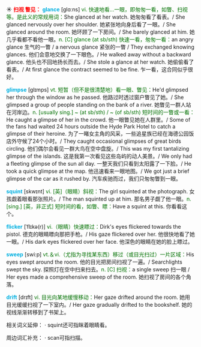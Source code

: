 ☀ <font color="red">**扫视 瞥见：**</font>
<font color="sky blue">**glance**</font> [ɡlɑːns] 
<font color="rgb(227, 108, 9)">vi. 快速地看…一眼，即匆匆一看，如瞥、扫视等。是此义的常规用词：</font>She glanced at her watch. 她匆匆看了看表。/ She glanced nervously over her shoulder. 她紧张地向身后看了一眼。/ She glanced around the room. 她环顾了一下房间。/ She barely glanced at him. 她几乎看都不看他一眼。<font color="rgb(227, 108, 9)">n. [C] glance (at sb/sth) 快速一看，匆匆一看：</font>an angry glance 生气的一瞥 / a nervous glance 紧张的一瞥 / They exchanged knowing glances. 他们会意地交换了一下眼色。/ He walked away without a backward glance. 他头也不回地扬长而去。/ She stole a glance at her watch. 她偷偷看了看表。/ At first glance the contract seemed to be fine. 乍一看，这合同似乎很好。
           
<font color="sky blue">**glimpse**</font> [glɪmps]
<font color="rgb(227, 108, 9)">vt. 短暂（但不是很清楚地）看一眼、瞥见：</font>He'd glimpsed her through the window as he passed. 他路过时透过窗户瞥见了她。/ She glimpsed a group of people standing on the bank of a river. 她瞥见一群人站在河岸边。<font color="rgb(227, 108, 9)">n. [usually sing.] ~ (at sb/sth) / ~ (of sb/sth) 短时间的一瞥或一看：</font>He caught a glimpse of her in the crowd. 他一眼瞥见她在人群里。/ Some of the fans had waited 24 hours outside the Hyde Park Hotel to catch a glimpse of their heroine. 为了一睹女主角的风采，一些追星族已经在海德公园饭店外守候了24个小时。/ They caught occasional glimpses of great birds circling. 他们偶尔会看见一群大鸟在空中盘旋。/ This was my first tantalizing glimpse of the islands. 这是我第一次看见这些岛屿的动人美景。/ We only had a fleeting glimpse of the sun all day. 一整天我们只看到太阳露了一下脸。/ He took a quick glimpse at the map. 他迅速看来一眼地图。/ We got just a brief glimpse of the car as it rushed by. 汽车疾驰而过，我们只匆匆瞥到一眼。

<font color="sky blue">**squint**</font> [skwɪnt]
<font color="rgb(227, 108, 9)">vi. [英]（眼睛）斜视：</font>The girl squinted at the photograph. 女孩觑着眼看那张照片。/ The man squinted up at him. 那名男子觑了他一眼。<font color="rgb(227, 108, 9)">n. [sing.] [英，非正式] 短时间的看，如瞥、瞟：</font>Have a squint at this. 你看看这个。           

<font color="sky blue">**flicker**</font> [ˈflɪkə(r)]
<font color="rgb(227, 108, 9)">vi.（眼睛）快速瞟过：</font>Dirk's eyes flickered towards the pistol. 德克的眼睛瞟向那把手枪。/ His gaze flickered over her. 他很快地看了她一眼。/ His dark eyes flickered over her face. 他深色的眼睛在她的脸上瞟过。

<font color="sky blue">**sweep**</font> [swi:p] 
<font color="rgb(227, 108, 9)">vt.＆vi.（尤指为寻找某东西）移过（或目光扫过）一片区域：</font>His eyes swept around the room. 他的目光把房间扫视了一遍。/ Searchlights swept the sky. 探照灯在空中扫来扫去。<font color="rgb(227, 108, 9)">n. [C] 扫视：</font>a single sweep 扫一眼 / Her eyes made a comprehensive sweep of the room. 她扫视了房间的各个角落。
           
<font color="sky blue">**drift**</font> [drɪft]
<font color="rgb(227, 108, 9)">vi. 目光向某地缓慢移动：</font>Her gaze drifted around the room. 她用目光缓缓扫视了一下室内。/ Her gaze gradually drifted to the bookshelf. 她的视线渐渐转移到了书架上。
           
相关词义延伸：
· squint还可指眯着眼睛看。
 
周边词汇补充：
· scan可指扫描。

